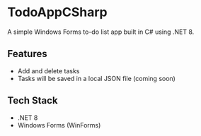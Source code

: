 # TodoAppCSharp

A simple Windows Forms to-do list app built in C# using .NET 8.

## Features
- Add and delete tasks
- Tasks will be saved in a local JSON file (coming soon)

## Tech Stack
- .NET 8
- Windows Forms (WinForms)
